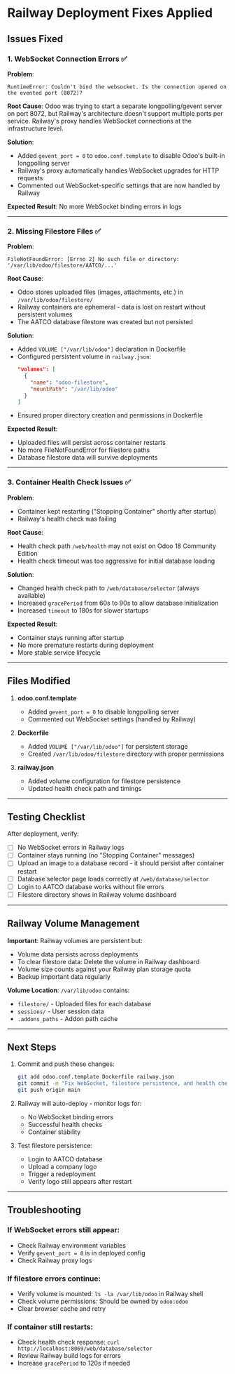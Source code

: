 # Railway Deployment Fixes Applied

## Issues Fixed

### 1. WebSocket Connection Errors ✅
**Problem**: 
```
RuntimeError: Couldn't bind the websocket. Is the connection opened on the evented port (8072)?
```

**Root Cause**: 
Odoo was trying to start a separate longpolling/gevent server on port 8072, but Railway's architecture doesn't support multiple ports per service. Railway's proxy handles WebSocket connections at the infrastructure level.

**Solution**:
- Added `gevent_port = 0` to `odoo.conf.template` to disable Odoo's built-in longpolling server
- Railway's proxy automatically handles WebSocket upgrades for HTTP requests
- Commented out WebSocket-specific settings that are now handled by Railway

**Expected Result**: No more WebSocket binding errors in logs

---

### 2. Missing Filestore Files ✅
**Problem**: 
```
FileNotFoundError: [Errno 2] No such file or directory: '/var/lib/odoo/filestore/AATCO/...'
```

**Root Cause**: 
- Odoo stores uploaded files (images, attachments, etc.) in `/var/lib/odoo/filestore/`
- Railway containers are ephemeral - data is lost on restart without persistent volumes
- The AATCO database filestore was created but not persisted

**Solution**:
- Added `VOLUME ["/var/lib/odoo"]` declaration in Dockerfile
- Configured persistent volume in `railway.json`:
  ```json
  "volumes": [
    {
      "name": "odoo-filestore",
      "mountPath": "/var/lib/odoo"
    }
  ]
  ```
- Ensured proper directory creation and permissions in Dockerfile

**Expected Result**: 
- Uploaded files will persist across container restarts
- No more FileNotFoundError for filestore paths
- Database filestore data will survive deployments

---

### 3. Container Health Check Issues ✅
**Problem**: 
- Container kept restarting ("Stopping Container" shortly after startup)
- Railway's health check was failing

**Root Cause**: 
- Health check path `/web/health` may not exist on Odoo 18 Community Edition
- Health check timeout was too aggressive for initial database loading

**Solution**:
- Changed health check path to `/web/database/selector` (always available)
- Increased `gracePeriod` from 60s to 90s to allow database initialization
- Increased `timeout` to 180s for slower startups

**Expected Result**: 
- Container stays running after startup
- No more premature restarts during deployment
- More stable service lifecycle

---

## Files Modified

1. **odoo.conf.template**
   - Added `gevent_port = 0` to disable longpolling server
   - Commented out WebSocket settings (handled by Railway)

2. **Dockerfile**
   - Added `VOLUME ["/var/lib/odoo"]` for persistent storage
   - Created `/var/lib/odoo/filestore` directory with proper permissions

3. **railway.json**
   - Added volume configuration for filestore persistence
   - Updated health check path and timings

---

## Testing Checklist

After deployment, verify:

- [ ] No WebSocket errors in Railway logs
- [ ] Container stays running (no "Stopping Container" messages)
- [ ] Upload an image to a database record - it should persist after container restart
- [ ] Database selector page loads correctly at `/web/database/selector`
- [ ] Login to AATCO database works without file errors
- [ ] Filestore directory shows in Railway volume dashboard

---

## Railway Volume Management

**Important**: Railway volumes are persistent but:
- Volume data persists across deployments
- To clear filestore data: Delete the volume in Railway dashboard
- Volume size counts against your Railway plan storage quota
- Backup important data regularly

**Volume Location**: `/var/lib/odoo` contains:
- `filestore/` - Uploaded files for each database
- `sessions/` - User session data
- `.addons_paths` - Addon path cache

---

## Next Steps

1. Commit and push these changes:
   ```bash
   git add odoo.conf.template Dockerfile railway.json
   git commit -m "Fix WebSocket, filestore persistence, and health check issues"
   git push origin main
   ```

2. Railway will auto-deploy - monitor logs for:
   - No WebSocket binding errors
   - Successful health checks
   - Container stability

3. Test filestore persistence:
   - Login to AATCO database
   - Upload a company logo
   - Trigger a redeployment
   - Verify logo still appears after restart

---

## Troubleshooting

### If WebSocket errors still appear:
- Check Railway environment variables
- Verify `gevent_port = 0` is in deployed config
- Check Railway proxy logs

### If filestore errors continue:
- Verify volume is mounted: `ls -la /var/lib/odoo` in Railway shell
- Check volume permissions: Should be owned by `odoo:odoo`
- Clear browser cache and retry

### If container still restarts:
- Check health check response: `curl http://localhost:8069/web/database/selector`
- Review Railway build logs for errors
- Increase `gracePeriod` to 120s if needed
